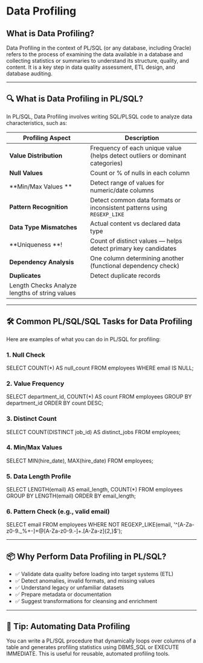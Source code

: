 # Data Profiling

## What is Data Profiling? 
Data Profiling in the context of PL/SQL (or any database, including Oracle) refers to the process of examining the data available in a database and collecting statistics or summaries to understand its structure, quality, and content. It is a key step in data quality assessment, ETL design, and database auditing.


---

## 🔍 What is Data Profiling in PL/SQL?

In PL/SQL, Data Profiling involves writing SQL/PLSQL code to analyze data characteristics, such as:

|Profiling Aspect|	Description|
|---|---|
|**Value Distribution**|	Frequency of each unique value (helps detect outliers or dominant categories)|
|**Null Values**|	Count or % of nulls in each column|
|**Min/Max Values	**|Detect range of values for numeric/date columns|
|**Pattern Recognition**|	Detect common data formats or inconsistent patterns using `REGEXP_LIKE`|
|**Data Type Mismatches**|	Actual content vs declared data type|
|**Uniqueness	**!|Count of distinct values — helps detect primary key candidates|
|**Dependency Analysis**|One column determining another (functional dependency check)|
|**Duplicates**|	Detect duplicate records
Length Checks	Analyze lengths of string values|



---

## 🛠️ Common PL/SQL/SQL Tasks for Data Profiling

Here are examples of what you can do in PL/SQL for profiling:

### 1. Null Check

SELECT COUNT(*) AS null_count
FROM employees
WHERE email IS NULL;

### 2. Value Frequency

SELECT department_id, COUNT(*) AS count
FROM employees
GROUP BY department_id
ORDER BY count DESC;

### 3. Distinct Count

SELECT COUNT(DISTINCT job_id) AS distinct_jobs
FROM employees;

### 4. Min/Max Values

SELECT MIN(hire_date), MAX(hire_date)
FROM employees;

### 5. Data Length Profile

SELECT LENGTH(email) AS email_length, COUNT(*)
FROM employees
GROUP BY LENGTH(email)
ORDER BY email_length;

### 6. Pattern Check (e.g., valid email)

SELECT email
FROM employees
WHERE NOT REGEXP_LIKE(email, '^[A-Za-z0-9._%+-]+@[A-Za-z0-9.-]+\.[A-Za-z]{2,}$');


---

## 📦 Why Perform Data Profiling in PL/SQL?

* ✅ Validate data quality before loading into target systems (ETL)
* ✅ Detect anomalies, invalid formats, and missing values
* ✅ Understand legacy or unfamiliar datasets
* ✅ Prepare metadata or documentation
* ✅ Suggest transformations for cleansing and enrichment



---

## 🚀 Tip: Automating Data Profiling

You can write a PL/SQL procedure that dynamically loops over columns of a table and generates profiling statistics using DBMS_SQL or EXECUTE IMMEDIATE. This is useful for reusable, automated profiling tools.

